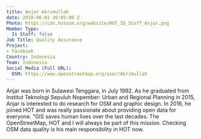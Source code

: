 ```yaml
---
title: Anjar Akrimullah
date: 2018-06-01 20:05:00 Z
Photo: https://cdn.hotosm.org/website/HOT_ID_Staff_Anjar.png
Member Type:
  Is Staff: false
Job Title: Quality Assurance
Project:
- Facebook
Country: Indonesia
Team: Indonesia
Social Media (Full URL):
  OSM: https://www.openstreetmap.org/user/Akrimullah
---
```


Anjar was born in Sulawesi Tenggara, in July 1992. As he graduated from Institut Teknologi Sepuluh Nopember: Urban and Regional Planning in 2015, Anjar is interested to do research for OSM and graphic design. In 2016, he joined HOT and was really passionate about providing open data for everyone. "GIS saves human lives over the last decades. The OpenStreetMap, HOT and I will always be part of this mission. Checking OSM data quality is his main responsibility in HOT now.
